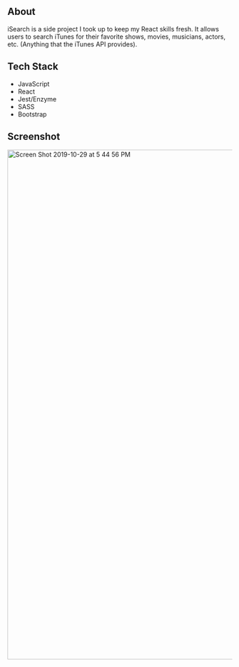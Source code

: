 ## About

iSearch is a side project I took up to keep my React skills fresh. It allows users to search iTunes for their favorite shows, movies, musicians, actors, etc. (Anything that the iTunes API provides). 

## Tech Stack

* JavaScript
* React
* Jest/Enzyme
* SASS
* Bootstrap 

## Screenshot

<img width="1142" alt="Screen Shot 2019-10-29 at 5 44 56 PM" src="https://user-images.githubusercontent.com/42000931/67817684-fdef1d00-fa73-11e9-8f5c-04ee68e22a61.png">

